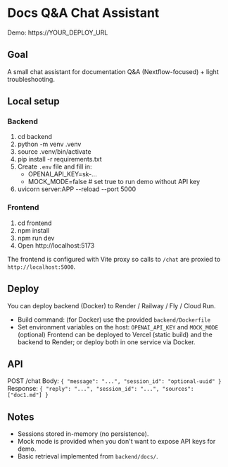 # Docs Q&A Chat Assistant

Demo: https://YOUR_DEPLOY_URL

## Goal
A small chat assistant for documentation Q&A (Nextflow-focused) + light troubleshooting.

## Local setup

### Backend
1. cd backend
2. python -m venv .venv
3. source .venv/bin/activate
4. pip install -r requirements.txt
5. Create `.env` file and fill in:
   - OPENAI_API_KEY=sk-...
   - MOCK_MODE=false  # set true to run demo without API key
6. uvicorn server:APP --reload --port 5000

### Frontend
1. cd frontend
2. npm install
3. npm run dev
4. Open http://localhost:5173

The frontend is configured with Vite proxy so calls to `/chat` are proxied to `http://localhost:5000`.

## Deploy
You can deploy backend (Docker) to Render / Railway / Fly / Cloud Run.
- Build command: (for Docker) use the provided `backend/Dockerfile`
- Set environment variables on the host: `OPENAI_API_KEY` and `MOCK_MODE` (optional)
Frontend can be deployed to Vercel (static build) and the backend to Render; or deploy both in one service via Docker.

## API
POST /chat
Body: `{ "message": "...", "session_id": "optional-uuid" }`
Response: `{ "reply": "...", "session_id": "...", "sources": ["doc1.md"] }`

## Notes
- Sessions stored in-memory (no persistence).
- Mock mode is provided when you don't want to expose API keys for demo.
- Basic retrieval implemented from `backend/docs/`.

